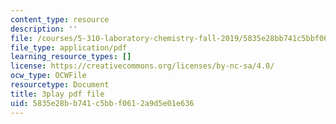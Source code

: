 ```yaml
---
content_type: resource
description: ''
file: /courses/5-310-laboratory-chemistry-fall-2019/5835e28bb741c5bbf0612a9d5e01e636_-l9SfGuZJYE.pdf
file_type: application/pdf
learning_resource_types: []
license: https://creativecommons.org/licenses/by-nc-sa/4.0/
ocw_type: OCWFile
resourcetype: Document
title: 3play pdf file
uid: 5835e28b-b741-c5bb-f061-2a9d5e01e636
---
```

